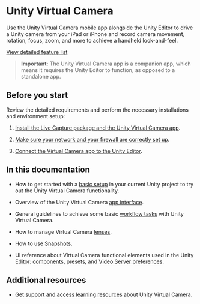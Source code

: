 # Unity Virtual Camera

Use the Unity Virtual Camera mobile app alongside the Unity Editor to drive a Unity camera from your iPad or iPhone and record camera movement, rotation, focus, zoom, and more to achieve a handheld look-and-feel.

[View detailed feature list](virtual-camera-features.md)

> **Important:** The Unity Virtual Camera app is a companion app, which means it requires the Unity Editor to function, as opposed to a standalone app.

## Before you start

Review the detailed requirements and perform the necessary installations and environment setup:

1. [Install the Live Capture package and the Unity Virtual Camera app](index.md#installation).

2. [Make sure your network and your firewall are correctly set up](setup-network.md).

3. [Connect the Virtual Camera app to the Unity Editor](setup-connecting.md).

## In this documentation

* How to get started with a [basic setup](virtual-camera-getting-started.md) in your current Unity project to try out the Unity Virtual Camera functionality.

* Overview of the Unity Virtual Camera [app interface](virtual-camera-app-ui.md).

* General guidelines to achieve some basic [workflow tasks](virtual-camera-workflow.md) with Unity Virtual Camera.

* How to manage Virtual Camera [lenses](virtual-camera-lenses.md).

* How to use [Snapshots](virtual-camera-snapshots.md).

* UI reference about Virtual Camera functional elements used in the Unity Editor: [components](virtual-camera-components.md), [presets](virtual-camera-presets.md), and [Video Server preferences](ref-user-preferences-video-server.md).

## Additional resources

* [Get support and access learning resources](https://forum.unity.com/threads/1111255/) about Unity Virtual Camera.
